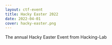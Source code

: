 ```yaml
---
layout: ctf-event
title: Hacky Easter 2022
date: 2022-04-01
cover: hacky-easter.png
---
```


The annual Hacky Easter Event from Hacking-Lab
